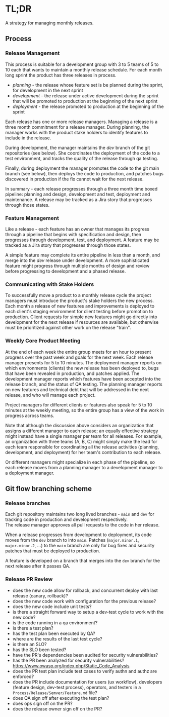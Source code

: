 # TL;DR

A strategy for managing monthly releases.

## Process

### Release Management

This process is suitable for a development group with 3 to 5 teams of 5 to 10 each that wants to maintain a monthly release schedule.  For each month long sprint the product has three releases in process.

* *planning* - the release whose feature set is be planned during the sprint, for development in the next sprint
* *development* - the release under active development during the sprint that will be promoted to production at the beginning of the next sprint
* *deployment* - the release promoted to production at the beginning of the sprint

Each release has one or more release managers.  Managing a release is a three month commitment for a release manager.  During planning, the manager works with the product stake holders to identify features to include in the release.  

During development, the manager maintains the *dev* branch of the git repositories (see below).  She coordinates the deployment of the code to a test environment, and tracks the quality of the release through qa testing.

Finally, during deployment the manager promotes the code to the git main branch (see below), then deploys the code to production, and patches bugs discovered in production if the fix cannot wait for the next release.

In summary - each release progresses through a three month time boxed pipeline: planning and design, development and test, deployment and maintenance.  A release may be tracked as a Jira story that progresses through those states.

### Feature Management

Like a release - each feature has an owner that manages its progress through a pipeline that begins with specification and design, then progresses through development, test, and deployment.  A feature may be tracked as a Jira story that progresses through those states.

A simple feature may complete its entire pipeline in less than a month, and merge into the *dev* release under development.  A more sophisticated feature might progress through multiple months of design and review before progressing to development and a phased release. 

### Communicating with Stake Holders

To successfully move a product to a monthly release cycle the project managers must introduce the product's stake holders the new process.  Each month a release of new features and improvements is deployed to each client's staging environment for client testing before promotion to production.  Client requests for simple new features might go directly into development for the next release if resources are available, but otherwise must be prioritized against other work on the release "train".

### Weekly Core Product Meeting

At the end of each week the entire group meets for an hour to present progress over the past week and goals for the next week.  Each release manager presents for 5 to 10 minutes.  The deployment manager reports on which environments (clients) the new release has been deployed to, bugs that have been revealed in production, and patches applied.  The development manager reports which features have been accepted into the release branch, and the status of QA testing.  The planning manager reports on new features and technical debt that will be addressed in the next release, and who will manage each project.

Project managers for different clients or features also speak for 5 to 10 minutes at the weekly meeting, so the entire group has a view of the work in progress across teams.

Note that although the discussion above considers an organization that assigns a different manager to each release; an equally effective strategy might instead have a single manager per team for all releases.  For example, an organization with three teams (A, B, C) might simply make the lead for each team responsible for coordinating all the release activities (planning, development, and deployment) for her team's contribution to each release.  

Or different managers might specialize in each phase of the pipeline, so each release moves from a planning manager to a development manager to a deployment manager.


## Git flow branching scheme

### Release branches

Each git repository maintains two long lived branches - `main` and `dev` for tracking code in production and development respectively.  
The release manager approves all pull requests to the code in her release.  

When a release progresses from development to deployment, its code moves from the `dev` branch to into `main`.  Patches (`major.minor.1`, `major.minor.2`, ...) to the `main` branch are only for bug fixes and security patches that must be deployed to production.

A feature is developed on a branch that merges into the `dev` branch for the next release after it passes QA.


### Release PR Review

* does the new code allow for rollback, and concurrent deploy with last release (canary, rollback)?
* does the new code work with configuration for the previous release?
* does the new code include unit tests?
* is there a straight forward way to setup a dev-test cycle to work with the new code?
* is the code running in a qa environment?
* is there a test plan?
* has the test plan been executed by QA?
* where are the results of the last test cycle?
* is there an SLO? 
* has the SLO been tested?
* have the PR's dependencies been audited for security vulnerabilities?
* has the PR been analyzed for security vulnerabilities? https://www.owasp.org/index.php/Static_Code_Analysis
* does the PR test plan include test cases to verify authn and authz are enforced?
* does the PR include documentation for users (ux workflow), developers (feature design, dev-test process), operators, and testers in a `Process/Release/Semver/Feature.md` file?
* does QA sign off after executing the test plan?
* does ops sign off on the PR?
* does the release owner sign off on the PR?
